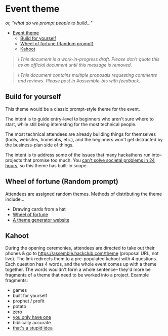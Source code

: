 # Event theme

_or, "what do we prompt people to build..."_

- [Event theme](#event-theme)
  - [Build for yourself](#build-for-yourself)
  - [Wheel of fortune (Random prompt)](#wheel-of-fortune-random-prompt)
  - [Kahoot](#kahoot)

> _:information_source: This document is a work-in-progress draft. Please don't quote this as an official document until this message is removed._

> _:information_source: This document contains multiple proposals requesting comments and reviews. Please post in #assemble-bts with feedback._

## Build for yourself

This theme would be a classic prompt-style theme for the event.

The intent is to guide entry-level to beginners who aren't sure where to start, while still being interesting for the most technical people.

The most technical attendees are already building things for themselves (tools, websites, homelabs, etc.), and the beginners won't get distracted by the business-plan side of things.

The intent is to address some of the issues that many hackathons run into– projects that promise too much. You [can't solve societal problems in 24 hours](https://jzhao.xyz/posts/hackathons/#prize-incentives), so this theme has built-in scope.

## Wheel of fortune (Random prompt)

Attendees are assigned random themes. Methods of distributing the theme include...

- Drawing cards from a hat
- [Wheel of fortune](https://www.amazon.com/Spinning-Wheel-Markers-Eraser-Prizes/dp/B07ZQ387P3/ref=sr_1_17?keywords=wheel+of+fortune+wheel+spinner&qid=1657994445&sprefix=wheel+of+fortune%2Caps%2C77&sr=8-17)
- [A theme generator website](http://summer.hackclub.com/ideas)

## Kahoot

During the opening ceremonies, attendees are directed to take out their phones & go to https://assemble.hackclub.com/theme (proposal URL, not live). The link redirects them to a pre-populated kahoot with 4 questions. Each question has 4 words, and the whole event comes up with a theme together. The words wouldn't form a whole sentence– they'd more be fragments of a theme that need to be worked into a project. Example fragments:

- games
- built for yourself
- prophet / profit
- potato
- zero
- [you only have one](https://web.archive.org/web/*/http://ludumdare.com/compo/ludum-dare-28/)
- biblically accurate
- [that's a stupid idea](https://stupidhackathon.com/)